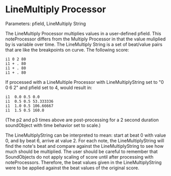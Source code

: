 LineMultiply Processor 
======================

Parameters: pfield, LineMultiply String

The LineMultiply Processor multiplies values in a user-defined pfield.
This noteProcessor differs from the Multiply Processor in that the value
muliplied by is variable over time. The LineMultiply String is a set of
beat/value pairs that are like the breakpoints on curve. The following
score:

    i1 0 2 80
    i1 + . 80
    i1 + . 80
    i1 + . 80

If processed with a LineMultiple Processor with LineMultiplyString set
to "0 0 6 2" and pfield set to 4, would result in:

    i1  0.0 0.5 0.0
    i1  0.5 0.5 53.333336
    i1  1.0 0.5 106.66667
    i1  1.5 0.5 160.0

(The p2 and p3 times above are post-processing for a 2 second duration
soundObject with time behavior set to scale.)

The LineMultiplyString can be interpreted to mean: start at beat 0 with
value 0, and by beat 6, arrive at value 2. For each note, the
LineMultiplyString will find the note's beat and compare against the
LineMultiplyString to see how much should be multiplied. The user should
be careful to remember that SoundObjects do not apply scaling of score
until after processing with noteProcessors. Therefore, the beat values
given in the LineMultiplyString were to be applied against the beat
values of the original score.
